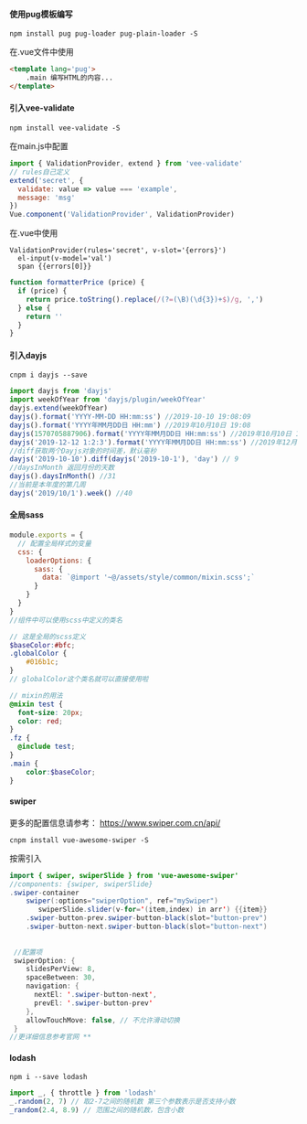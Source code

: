 #### 使用pug模板编写

```shell
npm install pug pug-loader pug-plain-loader -S
```

在.vue文件中使用

```html
<template lang='pug'>
	.main 编写HTML的内容...
</template>
```

#### 引入vee-validate

```shell
npm install vee-validate -S
```

在main.js中配置

```javascript
import { ValidationProvider, extend } from 'vee-validate'
// rules自己定义
extend('secret', {
  validate: value => value === 'example',
  message: 'msg'
})
Vue.component('ValidationProvider', ValidationProvider)
```

在.vue中使用

```jade
ValidationProvider(rules='secret', v-slot='{errors}')
  el-input(v-model='val')
  span {{errors[0]}}
```



```javascript
function formatterPrice (price) {
  if (price) {
    return price.toString().replace(/(?=(\B)(\d{3})+$)/g, ',')
  } else {
    return ''
  }
}
```

#### 引入dayjs

```shell
cnpm i dayjs --save
```

```javascript
import dayjs from 'dayjs'
import weekOfYear from 'dayjs/plugin/weekOfYear'
dayjs.extend(weekOfYear)
dayjs().format('YYYY-MM-DD HH:mm:ss') //2019-10-10 19:08:09
dayjs().format('YYYY年MM月DD日 HH:mm') //2019年10月10日 19:08
dayjs(1570705887906).format('YYYY年MM月DD日 HH:mm:ss') //2019年10月10日 19:11:27
dayjs('2019-12-12 1:2:3').format('YYYY年MM月DD日 HH:mm:ss') //2019年12月12日 01:02:03
//diff获取两个Dayjs对象的时间差，默认毫秒
dayjs('2019-10-10').diff(dayjs('2019-10-1'), 'day') // 9
//daysInMonth 返回月份的天数
dayjs().daysInMonth() //31
//当前是本年度的第几周
dayjs('2019/10/1').week() //40
```

#### 全局sass

```javascript
module.exports = {
  // 配置全局样式的变量
  css: {
    loaderOptions: {
      sass: {
        data: `@import '~@/assets/style/common/mixin.scss';`
      }
    }
  }
}
//组件中可以使用scss中定义的类名
```

```scss
// 这是全局的scss定义
$baseColor:#bfc;
.globalColor {
    #016b1c;
}
// globalColor这个类名就可以直接使用啦
```

```scss
// mixin的用法
@mixin test {
  font-size: 20px;
  color: red;
}
.fz {
  @include test;
}
.main {
	color:$baseColor;
}
```

#### swiper

更多的配置信息请参考：	https://www.swiper.com.cn/api/

```shell
cnpm install vue-awesome-swiper -S
```

按需引入

```java
import { swiper, swiperSlide } from 'vue-awesome-swiper'
//components: {swiper, swiperSlide}
.swiper-container
    swiper(:options="swiperOption", ref="mySwiper")
       swiperSlide.slider(v-for='(item,index) in arr') {{item}}
    .swiper-button-prev.swiper-button-black(slot="button-prev")
    .swiper-button-next.swiper-button-black(slot="button-next")
        
        
 //配置项
 swiperOption: {
    slidesPerView: 8,
    spaceBetween: 30,
    navigation: {
      nextEl: '.swiper-button-next',
      prevEl: '.swiper-button-prev'
    },
    allowTouchMove: false, // 不允许滑动切换
 }
//更详细信息参考官网 **
```

#### lodash

```shell
npm i --save lodash
```

```javascript
import _, { throttle } from 'lodash'
_.random(2, 7) // 取2-7之间的随机数 第三个参数表示是否支持小数
_random(2.4, 8.9) // 范围之间的随机数，包含小数
```

